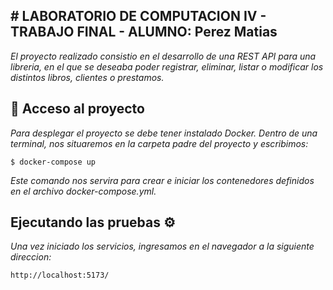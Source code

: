 <h2> # LABORATORIO DE COMPUTACION IV - TRABAJO FINAL - ALUMNO: Perez Matias </h2> 

_El proyecto realizado consistio en el desarrollo de una REST API para una libreria, en el que se deseaba poder registrar, eliminar, listar o modificar los distintos libros, clientes o prestamos._

## :open_file_folder: Acceso al proyecto

_Para desplegar el proyecto se debe tener instalado Docker. Dentro de una terminal, nos situaremos en la carpeta padre del proyecto y escribimos:_

```
$ docker-compose up
```

_Este comando nos servira para crear e iniciar los contenedores definidos en el archivo docker-compose.yml._

## Ejecutando las pruebas ⚙️

_Una vez iniciado los servicios, ingresamos en el navegador a la siguiente direccion:_

```
http://localhost:5173/
```
